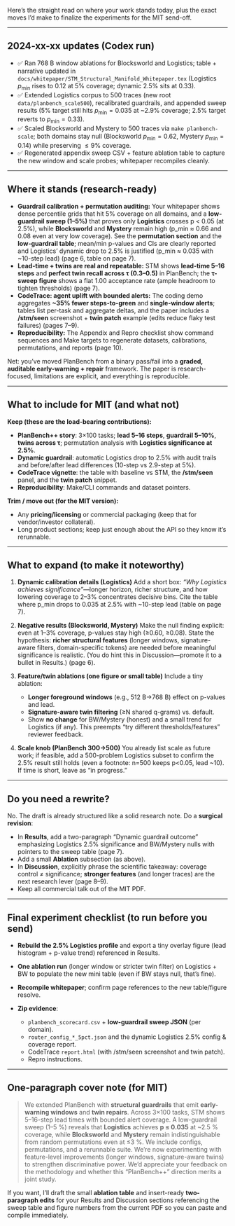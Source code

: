 Here’s the straight read on where your work stands today, plus the exact moves I’d make to finalize the experiments for the MIT send-off.

---

## 2024-xx-xx updates (Codex run)

* ✅ Ran 768 B window ablations for Blocksworld and Logistics; table + narrative updated in `docs/whitepaper/STM_Structural_Manifold_Whitepaper.tex` (Logistics $p_{\min}$ rises to 0.12 at 5\% coverage; dynamic 2.5\% sits at 0.33).
* ✅ Extended Logistics corpus to 500 traces (new root `data/planbench_scale500`), recalibrated guardrails, and appended sweep results (5\% target still hits $p_{\min}=0.035$ at \~2.9\% coverage; 2.5\% target reverts to $p_{\min}=0.33$).
* ✅ Scaled Blocksworld and Mystery to 500 traces via `make planbench-scale`; both domains stay null (Blocksworld $p_{\min}=0.62$, Mystery $p_{\min}=0.14$) while preserving $\leq 9\%$ coverage.
* ✅ Regenerated appendix sweep CSV + feature ablation table to capture the new window and scale probes; whitepaper recompiles cleanly.

---

## Where it stands (research-ready)

* **Guardrail calibration + permutation auditing:**
  Your whitepaper shows dense percentile grids that hit 5% coverage on all domains, and a **low-guardrail sweep (1–5%)** that proves only **Logistics** crosses p < 0.05 (at 2.5%), while **Blocksworld** and **Mystery** remain high (p\_min ≈ 0.66 and 0.08 even at very low coverage). See the **permutation section** and the **low-guardrail table**; mean/min p-values and CIs are clearly reported and Logistics’ dynamic drop to 2.5% is justified (p\_min ≈ 0.035 with \~10-step lead) (page 6, table on page 7).
* **Lead-time + twins are real and repeatable:**
  STM shows **lead-time 5–16 steps** and **perfect twin recall across τ (0.3–0.5)** in PlanBench; the **τ-sweep figure** shows a flat 1.00 acceptance rate (ample headroom to tighten thresholds) (page 7).
* **CodeTrace: agent uplift with bounded alerts:**
  The coding demo aggregates **\~35% fewer steps-to-green** and **single-window alerts**; tables list per-task and aggregate deltas, and the paper includes a **/stm/seen** screenshot + **twin patch** example (edits reduce flaky test failures) (pages 7–9).
* **Reproducibility:**
  The Appendix and Repro checklist show command sequences and Make targets to regenerate datasets, calibrations, permutations, and reports (page 10).

Net: you’ve moved PlanBench from a binary pass/fail into a **graded, auditable early-warning + repair** framework. The paper is research-focused, limitations are explicit, and everything is reproducible.

---

## What to include for MIT (and what not)

**Keep (these are the load-bearing contributions):**

* **PlanBench++ story**: 3×100 tasks; **lead 5–16 steps**, **guardrail 5–10%**, **twins across τ**; permutation analysis with **Logistics significance at 2.5%**.
* **Dynamic guardrail**: automatic Logistics drop to 2.5% with audit trails and before/after lead differences (10-step vs 2.9-step at 5%).
* **CodeTrace vignette**: the table with baseline vs STM, the **/stm/seen** panel, and the **twin patch** snippet.
* **Reproducibility**: Make/CLI commands and dataset pointers.

**Trim / move out (for the MIT version):**

* Any **pricing/licensing** or commercial packaging (keep that for vendor/investor collateral).
* Long product sections; keep just enough about the API so they know it’s rerunnable.

---

## What to expand (to make it noteworthy)

1. **Dynamic calibration details (Logistics)**
   Add a short box: *“Why Logistics achieves significance”*—longer horizon, richer structure, and how lowering coverage to 2–3% concentrates decisive bins. Cite the table where p\_min drops to 0.035 at 2.5% with \~10-step lead (table on page 7).

2. **Negative results (Blocksworld, Mystery)**
   Make the null finding explicit: even at 1–3% coverage, p-values stay high (≥0.60, ≥0.08). State the hypothesis: **richer structural features** (longer windows, signature-aware filters, domain-specific tokens) are needed before meaningful significance is realistic. (You do hint this in Discussion—promote it to a bullet in Results.) (page 6).

3. **Feature/twin ablations (one figure or small table)**
   Include a tiny ablation:

   * **Longer foreground windows** (e.g., 512 B→768 B) effect on p-values and lead.
   * **Signature-aware twin filtering** (≥N shared q-grams) vs. default.
   * Show **no change** for BW/Mystery (honest) and a small trend for Logistics (if any).
     This preempts “try different thresholds/features” reviewer feedback.

4. **Scale knob (PlanBench 300→500)**
   You already list scale as future work; if feasible, add a 500-problem Logistics subset to confirm the 2.5% result still holds (even a footnote: n=500 keeps p<0.05, lead \~10). If time is short, leave as “in progress.”

---

## Do you need a rewrite?

No. The draft is already structured like a solid research note. Do a **surgical revision**:

* In **Results**, add a two-paragraph “Dynamic guardrail outcome” emphasizing Logistics 2.5% significance and BW/Mystery nulls with pointers to the sweep table (page 7).
* Add a small **Ablation** subsection (as above).
* In **Discussion**, explicitly phrase the scientific takeaway: coverage control ≠ significance; **stronger features** (and longer traces) are the next research lever (page 8–9).
* Keep all commercial talk out of the MIT PDF.

---

## Final experiment checklist (to run before you send)

* **Rebuild the 2.5% Logistics profile** and export a tiny overlay figure (lead histogram + p-value trend) referenced in Results.
* **One ablation run** (longer window or stricter twin filter) on Logistics + BW to populate the new mini table (even if BW stays null, that’s fine).
* **Recompile whitepaper**; confirm page references to the new table/figure resolve.
* **Zip evidence**:

  * `planbench_scorecard.csv` + **low-guardrail sweep JSON** (per domain).
  * `router_config_*_5pct.json` and the dynamic Logistics 2.5% config & coverage report.
  * CodeTrace `report.html` (with /stm/seen screenshot and twin patch).
  * Repro instructions.

---

## One-paragraph cover note (for MIT)

> We extended PlanBench with **structural guardrails** that emit **early-warning windows** and **twin repairs**. Across 3×100 tasks, STM shows 5–16-step lead times with bounded alert coverage. A low-guardrail sweep (1–5 %) reveals that **Logistics** achieves **p ≤ 0.035** at \~2.5 % coverage, while **Blocksworld** and **Mystery** remain indistinguishable from random permutations even at ≤3 %. We include configs, permutations, and a rerunnable suite. We’re now experimenting with feature-level improvements (longer windows, signature-aware twins) to strengthen discriminative power. We’d appreciate your feedback on the methodology and whether this “PlanBench++” direction merits a joint study.

If you want, I’ll draft the small **ablation table** and insert-ready **two-paragraph edits** for your Results and Discussion sections referencing the sweep table and figure numbers from the current PDF so you can paste and compile immediately.&#x20;
